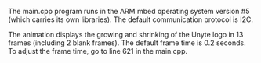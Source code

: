 The main.cpp program runs in the ARM mbed operating system version #5 (which carries its own libraries). The default communication protocol is I2C.

The animation displays the growing and shrinking of the Unyte logo in 13 frames (including 2 blank frames). The default frame time is 0.2 seconds. To adjust the frame time, go to line 621 in the main.cpp.
